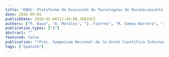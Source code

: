```yaml
---
title: "KBOC: Plataforma de Evalución de Tecnologías de Reconocimiento Biométrico Basadas en la Dinámica de Tecleo"
date: 2016-09-01
publishDate: 2020-02-06T11:44:00.368241Z
authors: ["R. Daza", "A. Morales", "J. Fierrez", "M. Gomez-Barrero", "J. Ortega-Garcia"]
publication_types: ["1"]
abstract: ""
featured: false
publication: "*Proc. Symposium Nacional de la Unión Científica Internacional de Radio (URSI)*"
tags: ["spanish"]
---
```


